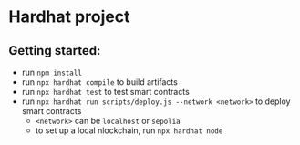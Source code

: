 # Hardhat project

## Getting started:

- run `npm install`
- run `npx hardhat compile` to build artifacts
- run `npx hardhat test` to test smart contracts
- run `npx hardhat run scripts/deploy.js --network <network>` to deploy smart contracts
  - `<network>` can be `localhost` or `sepolia`
  - to set up a local nlockchain, run `npx hardhat node`
